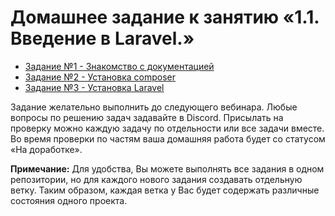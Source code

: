 # Домашнее задание к занятию «1.1. Введение в Laravel.»

* [Задание №1 - Знакомство с документацией](exercise-01.md)
* [Задание №2 - Установка composer](exercise-02.md)
* [Задание №3 - Установка Laravel](exercise-03.md)

Задание желательно выполнить до следующего вебинара. Любые вопросы по решению задач задавайте в Discord.
Присылать на проверку можно каждую задачу по отдельности или все задачи вместе. Во время проверки по частям ваша домашняя работа будет со статусом «На доработке».

**Примечание:** Для удобства, Вы можете выполнять все задания в одном репозитории, но для каждого нового задания создавать отдельную ветку. Таким образом, каждая ветка у Вас будет содержать различные состояния одного проекта.